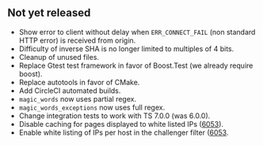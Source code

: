 ## Not yet released

* Show error to client without delay when `ERR_CONNECT_FAIL` (non standard HTTP error) is received from origin.
* Difficulty of inverse SHA is no longer limited to multiples of 4 bits.
* Cleanup of unused files.
* Replace Gtest test framework in favor of Boost.Test (we already require boost).
* Replace autotools in favor of CMake.
* Add CircleCI automated builds.
* `magic_words` now uses partial regex.
* `magic_words_exceptions` now uses full regex.
* Change integration tests to work with TS 7.0.0 (was 6.0.0).
* Disable caching for pages displayed to white listed IPs ([6053](https://redmine.equalit.ie/issues/6053)).
* Enable white listing of IPs per host in the challenger filter ([6053](https://redmine.equalit.ie/issues/6053).
